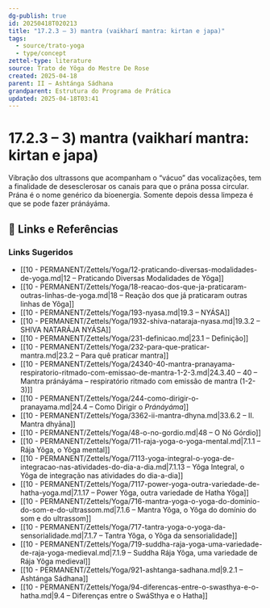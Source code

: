 ```yaml
---
dg-publish: true
id: 20250418T020213
title: "17.2.3 – 3) mantra (vaikharí mantra: kirtan e japa)"
tags:
  - source/trato-yoga
  - type/concept
zettel-type: literature
source: Trato de Yôga do Mestre De Rose
created: 2025-04-18
parent: II − Ashtánga Sádhana
grandparent: Estrutura do Programa de Prática
updated: 2025-04-18T03:41
---
```


# 17.2.3 – 3) mantra (vaikharí mantra: kirtan e japa)

Vibração dos ultrassons que acompanham o “vácuo” das vocalizações, tem a finalidade de desesclerosar os canais para que o prána possa circular. Prána é o nome genérico da bioenergia. Somente depois dessa limpeza é que se pode fazer pránáyáma.

## 🔗 Links e Referências











### Links Sugeridos

- [[10 - PERMANENT/Zettels/Yoga/12-praticando-diversas-modalidades-de-yoga.md|12 – Praticando Diversas Modalidades de Yôga]]
- [[10 - PERMANENT/Zettels/Yoga/18-reacao-dos-que-ja-praticaram-outras-linhas-de-yoga.md|18 – Reação dos que já praticaram outras linhas de Yôga]]
- [[10 - PERMANENT/Zettels/Yoga/193-nyasa.md|19.3 – NYÁSA]]
- [[10 - PERMANENT/Zettels/Yoga/1932-shiva-nataraja-nyasa.md|19.3.2 – SHIVA NATARÁJA NYÁSA]]
- [[10 - PERMANENT/Zettels/Yoga/231-definicao.md|23.1 – Definição]]
- [[10 - PERMANENT/Zettels/Yoga/232-para-que-praticar-mantra.md|23.2 – Para quê praticar mantra]]
- [[10 - PERMANENT/Zettels/Yoga/24340-40-mantra-pranayama-respiratorio-ritmado-com-emissao-de-mantra-1-2-3.md|24.3.40 – 40 – Mantra pránáyáma – respiratório ritmado com emissão de mantra (1-2-3)]]
- [[10 - PERMANENT/Zettels/Yoga/244-como-dirigir-o-pranayama.md|24.4 – Como Dirigir o *Pránáyáma*]]
- [[10 - PERMANENT/Zettels/Yoga/3362-ii-mantra-dhyna.md|33.6.2 – II. Mantra dhyāna]]
- [[10 - PERMANENT/Zettels/Yoga/48-o-no-gordio.md|48 – O Nó Górdio]]
- [[10 - PERMANENT/Zettels/Yoga/711-raja-yoga-o-yoga-mental.md|7.1.1 – Rája Yôga, o Yôga mental]]
- [[10 - PERMANENT/Zettels/Yoga/7113-yoga-integral-o-yoga-de-integracao-nas-atividades-do-dia-a-dia.md|7.1.13 – Yôga Integral, o Yôga de integração nas atividades do dia-a-dia]]
- [[10 - PERMANENT/Zettels/Yoga/7117-power-yoga-outra-variedade-de-hatha-yoga.md|7.1.17 – Power Yôga, outra variedade de Hatha Yôga]]
- [[10 - PERMANENT/Zettels/Yoga/716-mantra-yoga-o-yoga-do-dominio-do-som-e-do-ultrassom.md|7.1.6 – Mantra Yôga, o Yôga do domínio do som e do ultrassom]]
- [[10 - PERMANENT/Zettels/Yoga/717-tantra-yoga-o-yoga-da-sensorialidade.md|7.1.7 – Tantra Yôga, o Yôga da sensorialidade]]
- [[10 - PERMANENT/Zettels/Yoga/719-suddha-raja-yoga-uma-variedade-de-raja-yoga-medieval.md|7.1.9 – Suddha Rája Yôga, uma variedade de Rája Yôga medieval]]
- [[10 - PERMANENT/Zettels/Yoga/921-ashtanga-sadhana.md|9.2.1 – Ashtánga Sádhana]]
- [[10 - PERMANENT/Zettels/Yoga/94-diferencas-entre-o-swasthya-e-o-hatha.md|9.4 – Diferenças entre o SwáSthya e o Hatha]]